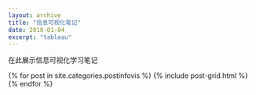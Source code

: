 ```yaml
---
layout: archive
title: "信息可视化笔记"
date: 2018-01-04
excerpt: "tableau"
---
```


在此展示信息可视化学习笔记


<div class="tiles">
{% for post in site.categories.postinfovis %}
  {% include post-grid.html %}
{% endfor %}
</div><!-- /.tiles 把所有categories 有 postinfovis 的列出来-->
